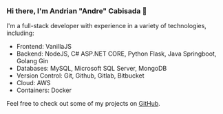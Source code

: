 ### Hi there, I'm Andrian "Andre" Cabisada 👋

I'm a full-stack developer with experience in a variety of technologies, including:

- Frontend: VanillaJS
- Backend: NodeJS, C# ASP.NET CORE, Python Flask, Java Springboot, Golang Gin
- Databases: MySQL, Microsoft SQL Server, MongoDB
- Version Control: Git, Github, Gitlab, Bitbucket
- Cloud: AWS
- Containers: Docker

Feel free to check out some of my projects on [GitHub](https://github.com/andriancabisada).


